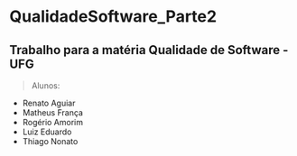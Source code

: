 # QualidadeSoftware_Parte2
## **Trabalho para a matéria Qualidade de Software - UFG**

> Alunos:

* Renato Aguiar
* Matheus França
* Rogério Amorim
* Luiz Eduardo
* Thiago Nonato

